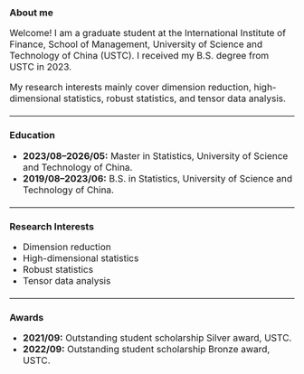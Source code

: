 <style>
h1 {
  font-size: 24px;
}
h2 {
  font-size: 20px;
}
p, li {
  font-size: 16px;
}
hr {
  margin: 20px 0;
  border: 0;
  border-top: 1px solid #ccc;
}
</style>

### About me

Welcome! I am a graduate student at the International Institute of Finance, School of Management, University of Science and Technology of China (USTC). I received my B.S. degree from USTC in 2023.

My research interests mainly cover dimension reduction, high-dimensional statistics, robust statistics, and tensor data analysis.

---

### Education

- **2023/08–2026/05:** Master in Statistics, University of Science and Technology of China.
- **2019/08–2023/06:** B.S. in Statistics, University of Science and Technology of China.

---

### Research Interests

- Dimension reduction
- High-dimensional statistics
- Robust statistics
- Tensor data analysis

---

### Awards

- **2021/09:** Outstanding student scholarship Silver award, USTC.
- **2022/09:** Outstanding student scholarship Bronze award, USTC.
